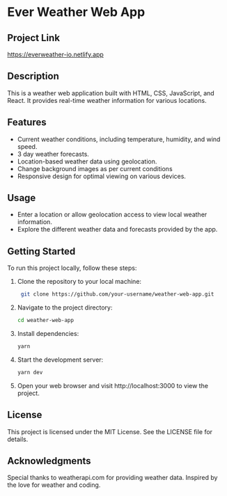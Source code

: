 # Ever Weather Web App

## Project Link
https://everweather-io.netlify.app

## Description

This is a weather web application built with HTML, CSS, JavaScript, and React. It provides real-time weather information for various locations.

## Features

- Current weather conditions, including temperature, humidity, and wind speed.
- 3 day weather forecasts.
- Location-based weather data using geolocation.
- Change background images as per current conditions
- Responsive design for optimal viewing on various devices.

## Usage
- Enter a location or allow geolocation access to view local weather information.
- Explore the different weather data and forecasts provided by the app.

## Getting Started

To run this project locally, follow these steps:

1. Clone the repository to your local machine:

   ```bash
    git clone https://github.com/your-username/weather-web-app.git

2. Navigate to the project directory:

   ```bash
   cd weather-web-app

1. Install dependencies:

   ```bash
   yarn

1. Start the development server:

   ```bash
   yarn dev

5. Open your web browser and visit http://localhost:3000 to view the project.

## License
This project is licensed under the MIT License. See the LICENSE file for details.


## Acknowledgments
Special thanks to weatherapi.com for providing weather data.
Inspired by the love for weather and coding.




